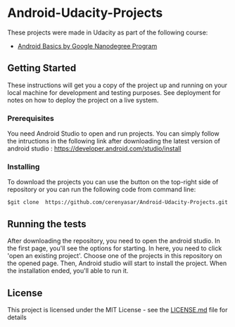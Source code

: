 # Android-Udacity-Projects

These projects were made in Udacity as part of the following course:

* [ Android Basics by Google Nanodegree Program](https://www.udacity.com/course/android-basics-nanodegree-by-google--nd803)

## Getting Started

These instructions will get you a copy of the project up and running on your local machine for development and testing purposes. See deployment for notes on how to deploy the project on a live system.

### Prerequisites

You need Android Studio to open and run projects. You can simply follow the intructions in the following link after downloading the latest version of android studio : 
https://developer.android.com/studio/install

### Installing

To download the projects you can use the button on the top-right side of repository or you can run the following code from command line:
```
$git clone  https://github.com/cerenyasar/Android-Udacity-Projects.git
```

## Running the tests
After downloading the repository, you need to open the android studio. In the first page, you'll see the options for starting. In here, you need to click 'open an existing project'. 
Choose one of the projects in this repository on the opened page. Then, Android studio will start to install the project. When the installation ended, you'll able to run it.

## License

This project is licensed under the MIT License - see the [LICENSE.md](LICENSE.md) file for details

